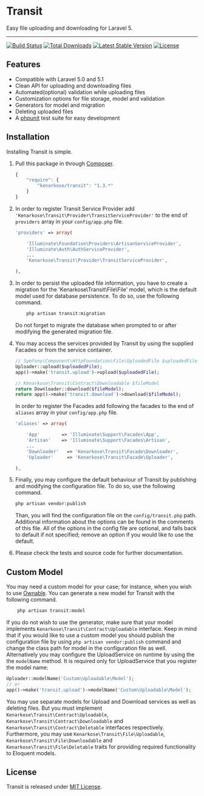 # Transit
Easy file uploading and downloading for Laravel 5.

---
[![Build Status](https://travis-ci.org/kenarkose/Transit.svg?branch=master)](https://travis-ci.org/kenarkose/Transit)
[![Total Downloads](https://poser.pugx.org/kenarkose/Transit/downloads)](https://packagist.org/packages/kenarkose/Transit)
[![Latest Stable Version](https://poser.pugx.org/kenarkose/Transit/version)](https://packagist.org/packages/kenarkose/Transit)
[![License](https://poser.pugx.org/kenarkose/Transit/license)](https://packagist.org/packages/kenarkose/Transit)
## Features
- Compatible with Laravel 5.0 and 5.1
- Clean API for uploading and downloading files
- Automated(optional) validation while uploading files
- Customization options for file storage, model and validation
- Generators for model and migration
- Deleting uploaded files
- A [phpunit](http://www.phpunit.de) test suite for easy development

## Installation
Installing Transit is simple.

1. Pull this package in through [Composer](https://getcomposer.org).

    ```js
    {
        "require": {
            "kenarkose/transit": "1.3.*"
        }
    }
    ```

2. In order to register Transit Service Provider add `'Kenarkose\Transit\Provider\TransitServiceProvider'` to the end of `providers` array in your `config/app.php` file.
    ```php
    'providers' => array(
    
        'Illuminate\Foundation\Providers\ArtisanServiceProvider',
        'Illuminate\Auth\AuthServiceProvider',
        ...
        'Kenarkose\Transit\Provider\TransitServiceProvider',
    
    ),
    ```
    
3. In order to persist the uploaded file information, you have to create a migration for the 'Kenarkose\Transit\File\File' model, which is the default model used for database persistence. To do so, use the following command.
    ```bash
        php artisan transit:migration
    ```
    Do not forget to migrate the database when prompted to or after modifying the generated migration file.

4. You may access the services provided by Transit by using the supplied Facades or from the service container.
    ```php
    // Symfony\Component\HttpFoundation\File\UploadedFile $uploadedFile
    Uploader::upload($uploadedFile);
    app()->make('transit.upload')->upload($uploadedFile);
    
    // Kenarkose\Transit\Contract\Downloadable $fileModel
    return Downloader::download($fileModel);
    return app()->make('transit.download')->download($fileModel);
    ```

    In order to register the Facades add following the facades to the end of `aliases` array in your `config/app.php` file.
    ```php
    'aliases' => array(
    
        'App'        => 'Illuminate\Support\Facades\App',
        'Artisan'    => 'Illuminate\Support\Facades\Artisan',
        ...
        'Downloader'   => 'Kenarkose\Transit\Facade\Downloader',
        'Uploader'     => 'Kenarkose\Transit\Facade\Uploader',
    
    ),
    ```

5. Finally, you may configure the default behaviour of Transit by publishing and modifying the configuration file. To do so, use the following command. 
    ```bash
    php artisan vendor:publish
    ```
    Than, you will find the configuration file on the `config/transit.php` path. Additional information about the options can be found in the comments of this file. All of the options in the config file are optional, and falls back to default if not specified; remove an option if you would like to use the default.

6. Please check the tests and source code for further documentation.

## Custom Model
You may need a custom model for your case; for instance, when you wish to use [Ownable](https://github.com/kenarkose/Ownable). You can generate a new model for Transit with the following command.
```bash
    php artisan transit:model
```
If you do not wish to use the generator, make sure that your model implements `Kenarkose\Transit\Contract\Uploadable` interface.
Keep in mind that if you would like to use a custom model you should publish the configuration file by using `php artisan vendor:publish` command and change the class path for model in the configuration file as well. Alternatively you may configure the UploadService on runtime by using the the `modelName` method. It is required only for UploadService that you register the model name:
```php
Uploader::modelName('Custom\Uploadable\Model');
// or
app()->make('transit.upload')->modelName('Custom\Uploadable\Model');
```
You may use separate models for Upload and Download services as well as deleting files.
But you must implement `Kenarkose\Transit\Contract\Uploadable`, `Kenarkose\Transit\Contract\Downloadable` and `Kenarkose\Transit\Contract\Deletable` interfaces respectively. Furthermore, you may use `Kenarkose\Transit\File\Uploadable`, `Kenarkose\Transit\File\Downloadable` and `Kenarkose\Transit\File\Deletable` traits for providing required functionality to Eloquent models.

## License
Transit is released under [MIT License](https://github.com/kenarkose/Transit/blob/master/LICENSE).